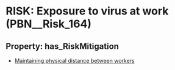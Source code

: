 # RISK: __Exposure to virus at work__ (PBN__Risk_164)

## Property: has_RiskMitigation

* [Maintaining physical distance between workers](PBN__RiskMitigation_204)

